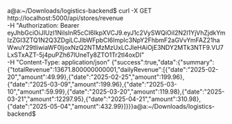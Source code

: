 a@a:~/Downloads/logistics-backend$ curl -X GET http://localhost:5000/api/stores/revenue \
  -H "Authorization: Bearer eyJhbGciOiJIUzI1NiIsInR5cCI6IkpXVCJ9.eyJ1c2VySWQiOiI2N2I1YjVhZjdkYmIzZGI3ZTQ1N2Q3ZDgiLCJlbWFpbCI6Implc3NpY2FhbmF2aGVvYmFAZ21haWwuY29tIiwiaWF0IjoxNzQ2NTMzMzUxLCJleHAiOjE3NDY2MTk3NTF9.VU7LxSTxAZT-5j4puPZh67lUneTy8ZTO1Tr2tl4oxDI" \
  -H "Content-Type: application/json"
{"success":true,"data":{"summary":{"totalRevenue":13671.800000000001,"dailyRevenue":[{"date":"2025-02-20","amount":49.99},{"date":"2025-02-25","amount":199.96},{"date":"2025-03-09","amount":199.96},{"date":"2025-03-10","amount":59.99},{"date":"2025-03-20","amount":119.98},{"date":"2025-03-21","amount":12297.95},{"date":"2025-04-21","amount":310.98},{"date":"2025-05-04","amount":432.99}]}}}a@a:~/Downloads/logistics-backend$ 




